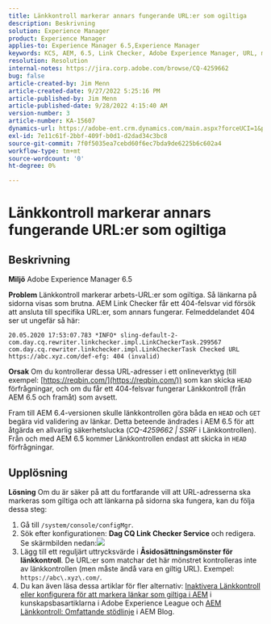 ```yaml
---
title: Länkkontroll markerar annars fungerande URL:er som ogiltiga
description: Beskrivning
solution: Experience Manager
product: Experience Manager
applies-to: Experience Manager 6.5,Experience Manager
keywords: KCS, AEM, 6.5, Link Checker, Adobe Experience Manager, URL, marking, invalid
resolution: Resolution
internal-notes: https://jira.corp.adobe.com/browse/CQ-4259662
bug: false
article-created-by: Jim Menn
article-created-date: 9/27/2022 5:25:16 PM
article-published-by: Jim Menn
article-published-date: 9/28/2022 4:15:40 AM
version-number: 3
article-number: KA-15607
dynamics-url: https://adobe-ent.crm.dynamics.com/main.aspx?forceUCI=1&pagetype=entityrecord&etn=knowledgearticle&id=0cdea759-893e-ed11-9db1-0022480866ad
exl-id: 7e11c61f-2bbf-409f-b0d1-d2dad34c3bc8
source-git-commit: 7f0f5035ea7cebd60f6ec7bda9de6225b6c602a4
workflow-type: tm+mt
source-wordcount: '0'
ht-degree: 0%

---
```


# Länkkontroll markerar annars fungerande URL:er som ogiltiga

## Beskrivning


<b>Miljö</b>
Adobe Experience Manager 6.5

<b>Problem</b>
Länkkontroll markerar arbets-URL:er som ogiltiga.
Så länkarna på sidorna visas som brutna.
AEM Link Checker får ett 404-felsvar vid försök att ansluta till specifika URL:er, som annars fungerar. Felmeddelandet 404 ser ut ungefär så här:


```
20.05.2020 17:53:07.783 *INFO* sling-default-2-com.day.cq.rewriter.linkchecker.impl.LinkCheckerTask.299567 com.day.cq.rewriter.linkchecker.impl.LinkCheckerTask Checked URL https://abc.xyz.com/def-efg: 404 (invalid)
```




<b>Orsak</b>
Om du kontrollerar dessa URL-adresser i ett onlineverktyg (till exempel: [https://reqbin.com/](https://reqbin.com/)) som kan skicka `HEAD` förfrågningar, och om du får ett 404-felsvar fungerar Länkkontroll (från AEM 6.5 och framåt) som avsett.

Fram till AEM 6.4-versionen skulle länkkontrollen göra båda en `HEAD` och `GET` begära vid validering av länkar.
Detta beteende ändrades i AEM 6.5 för att åtgärda en allvarlig säkerhetslucka (*CQ-4259662 | SSRF* i Länkkontrollen).
Från och med AEM 6.5 kommer Länkkontrollen endast att skicka in `HEAD` förfrågningar.


## Upplösning


<b>Lösning</b>
Om du är säker på att du fortfarande vill att URL-adresserna ska markeras som giltiga och att länkarna på sidorna ska fungera, kan du följa dessa steg:

1. Gå till `/system/console/configMgr`.
2. Sök efter konfigurationen: <b>Dag CQ Link Checker Service </b>och redigera. Se skärmbilden nedan:![](https://adobe.sharepoint.com/sites/D365EntAttachments/knowledgearticle/AEM%206-5%20-%20Link%20Checker%20marking%20otherwise%20working%20URLs%20as%20invalid_33E795C65D9EEA11A812000D3A3038A2/LinkChecker_AEM65_image.jpg)
3. Lägg till ett reguljärt uttrycksvärde i <b>Åsidosättningsmönster för länkkontroll</b>. De URL:er som matchar det här mönstret kontrolleras inte av länkkontrollen (men måste ändå vara en giltig URL). Exempel: `https://abc\.xyz\.com/`.
4. Du kan även läsa dessa artiklar för fler alternativ: [Inaktivera Länkkontroll eller konfigurera för att markera länkar som giltiga i AEM](https://experienceleague.adobe.com/docs/experience-cloud-kcs/kbarticles/KA-16563.html?lang=en) i kunskapsbasartiklarna i Adobe Experience League och [AEM Länkkontroll: Omfattande stödlinje](https://experienceleaguecommunities.adobe.com/t5/adobe-experience-manager-blogs/aem-link-checker-comprehensive-guide/ba-p/290779) i AEM Blog.
